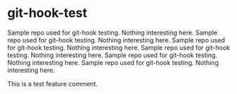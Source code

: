git-hook-test
=============

Sample repo used for git-hook testing.  Nothing interesting here.
Sample repo used for git-hook testing.  Nothing interesting here.
Sample repo used for git-hook testing.  Nothing interesting here.
Sample repo used for git-hook testing.  Nothing interesting here.
Sample repo used for git-hook testing.  Nothing interesting here.
Sample repo used for git-hook testing.  Nothing interesting here.

This is a test feature comment.
